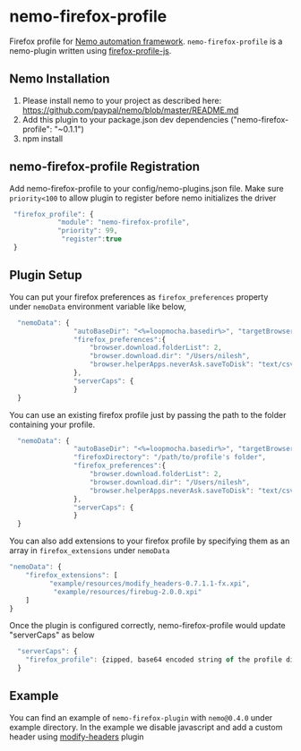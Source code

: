 # nemo-firefox-profile


Firefox profile for [Nemo automation framework][2]. `nemo-firefox-profile` is a nemo-plugin written using [firefox-profile-js][1].

## Nemo Installation

1. Please install nemo to your project as described here: https://github.com/paypal/nemo/blob/master/README.md
2. Add this plugin to your package.json dev dependencies ("nemo-firefox-profile": "~0.1.1")
3. npm install

## nemo-firefox-profile Registration

Add nemo-firefox-profile to your config/nemo-plugins.json file. Make sure `priority<100` to allow plugin to register
before nemo initializes the driver

```javascript
 "firefox_profile": {
            "module": "nemo-firefox-profile",
            "priority": 99,
             "register":true
 }
```

## Plugin Setup
You can put your firefox preferences as `firefox_preferences` property under `nemoData` environment variable like below,

```javascript
  "nemoData": {
                "autoBaseDir": "<%=loopmocha.basedir%>", "targetBrowser": nconf.get("TARGET_BROWSER") || "firefox",
                "firefox_preferences":{
                    "browser.download.folderList": 2,
                    "browser.download.dir": "/Users/nilesh",
                    "browser.helperApps.neverAsk.saveToDisk": "text/csv"
                },
                "serverCaps": {
                }
  }
```

You can use an existing firefox profile just by passing the path to the folder containing your profile.

```javascript
  "nemoData": {
                "autoBaseDir": "<%=loopmocha.basedir%>", "targetBrowser": nconf.get("TARGET_BROWSER") || "firefox",
                "firefoxDirectory": "/path/to/profile's folder",
                "firefox_preferences":{
                    "browser.download.folderList": 2,
                    "browser.download.dir": "/Users/nilesh",
                    "browser.helperApps.neverAsk.saveToDisk": "text/csv"
                },
                "serverCaps": {
                }
  }
```

You can also add extensions to your firefox profile by specifying them as an array in `firefox_extensions` under `nemoData`

```javascript
"nemoData": {
    "firefox_extensions": [
          "example/resources/modify_headers-0.7.1.1-fx.xpi",
           "example/resources/firebug-2.0.0.xpi"
    ]
}
```

Once the plugin is configured correctly, nemo-firefox-profile would update "serverCaps" as below

```javascript
  "serverCaps": {
    "firefox_profile": {zipped, base64 encoded string of the profile directory for use with remote WebDriver JSON wire protocol}
  }
```
## Example
You can find an example of `nemo-firefox-plugin` with `nemo@0.4.0` under example directory. In the example we disable javascript and add a custom header using [modify-headers](https://addons.mozilla.org/en-Us/firefox/addon/modify-headers/) plugin

[1]:https://github.com/saadtazi/firefox-profile-js "firefox-profile-js"
[2]:https://github.com/paypal/nemo "Nemo automation framework"
